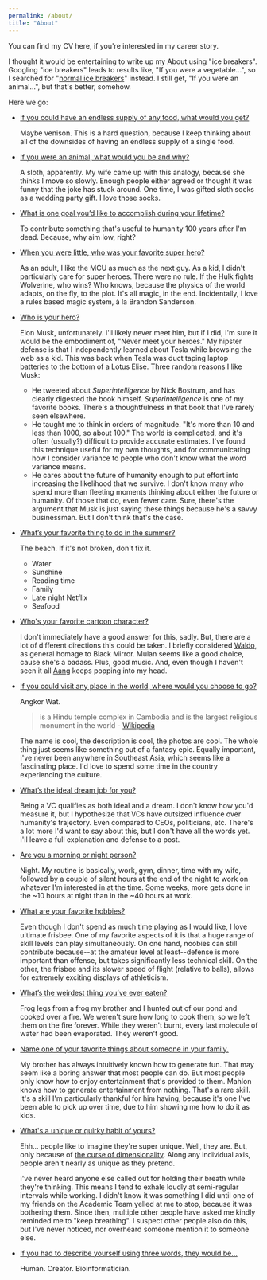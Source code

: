 ```yaml
---
permalink: /about/
title: "About"
---
```


You can find my CV here, if you're interested in my career story.

I thought it would be entertaining to write up my About using "ice breakers".
Googling "ice breakers" leads to results like, "If you were a vegetable...",
so I searched for "[normal ice breakers](https://www.icebreakers.ws/small-group/icebreaker-questions.html)" instead.
I still get, "If you were an animal...", but that's better, somehow.

Here we go:

* <u> If you could have an endless supply of any food, what would you get? </u>

  Maybe venison. This is a hard question, because I keep thinking about all of the downsides of having an endless supply of a single food.

* <u> If you were an animal, what would you be and why?</u>

  A sloth, apparently.
  My wife came up with this analogy, because she thinks I move so slowly.
  Enough people either agreed or thought it was funny that the joke has stuck around.
  One time, I was gifted sloth socks as a wedding party gift.
  I love those socks.

* <u> What is one goal you’d like to accomplish during your lifetime? </u>

  To contribute something that's useful to humanity 100 years after I'm dead.
  Because, why aim low, right?

* <u> When you were little, who was your favorite super hero? </u>

  As an adult, I like the MCU as much as the next guy.
  As a kid, I didn't particularly care for super heroes.
  There were no rule. If the Hulk fights Wolverine, who wins?
  Who knows, because the physics of the world adapts, on the fly, to the plot.
  It's all magic, in the end.
  Incidentally, I love a rules based magic system, à la Brandon Sanderson.

* <u> Who is your hero? </u>

  Elon Musk, unfortunately.
  I'll likely never meet him, but if I did, I'm sure it would be the embodiment of,
  "Never meet your heroes."
  My hipster defense is that I independently learned about Tesla while browsing the web as a kid.
  This was back when Tesla was duct taping laptop batteries to the bottom of a Lotus Elise.
  Three random reasons I like Musk:
  * He tweeted about _Superintelligence_ by Nick Bostrum, and has clearly digested the book himself. _Superintelligence_ is one of my favorite books. There's a thoughtfulness in that book that I've rarely seen elsewhere.
  * He taught me to think in orders of magnitude.
  "It's more than 10 and less than 1000, so about 100."
  The world is complicated, and it's often (usually?) difficult to provide accurate estimates.
  I've found this technique useful for my own thoughts,
  and for communicating how I consider variance to people who don't know what the word variance means.
  * He cares about the future of humanity enough to put effort into increasing the likelihood that we survive.
  I don't know many who spend more than fleeting moments thinking about either the future or humanity.
  Of those that do, even fewer care.
  Sure, there's the argument that Musk is just saying these things because he's a savvy businessman. But I don't think that's the case.


* <u> What’s your favorite thing to do in the summer? </u>

  The beach. If it's not broken, don't fix it.
  * Water
  * Sunshine
  * Reading time
  * Family
  * Late night Netflix
  * Seafood


* <u> Who's your favorite cartoon character? </u>

  I don't immediately have a good answer for this, sadly.
  But, there are a lot of different directions this could be taken.
  I briefly considered [Waldo](https://en.wikipedia.org/wiki/The_Waldo_Moment),
  as general homage to Black Mirror.
  Mulan seems like a good choice, cause she's a badass. Plus, good music.
  And, even though I haven't seen it all [Aang](https://en.wikipedia.org/wiki/Aang) keeps popping into my head.

* <u> If you could visit any place in the world, where would you choose to go? </u>

  Angkor Wat.
  > is a Hindu temple complex in Cambodia and is the largest religious monument in the world
  \- [Wikipedia](https://en.wikipedia.org/wiki/Angkor_Wat)

  The name is cool, the description is cool, the photos are cool.
  The whole thing just seems like something out of a fantasy epic.
  Equally important, I've never been anywhere in Southeast Asia,
  which seems like a fascinating place.
  I'd love to spend some time in the country experiencing the culture.

* <u> What’s the ideal dream job for you? </u>

  Being a VC qualifies as both ideal and a dream.
  I don't know how you'd measure it,
  but I hypothesize that VCs have outsized influence over humanity's trajectory.
  Even compared to CEOs, politicians, etc.
  There's a lot more I'd want to say about this,
  but I don't have all the words yet.
  I'll leave a full explanation and defense to a post.

* <u> Are you a morning or night person? </u>

  Night.
  My routine is basically, work, gym, dinner, time with my wife, followed by a couple of silent hours at the end of the night to work on whatever I'm interested in at the time. Some weeks, more gets done in the ~10 hours at night than in the ~40 hours at work.

* <u> What are your favorite hobbies? </u>

  Even though I don't spend as much time playing as I would like,
  I love ultimate frisbee.
  One of my favorite aspects of it is that a huge range of skill levels can play simultaneously.
  On one hand, noobies can still contribute because--at the amateur level at least--defense is more important than offense, but takes significantly less technical skill.
  On the other, the frisbee and its slower speed of flight (relative to balls), allows for extremely exciting displays of athleticism.

* <u> What’s the weirdest thing you’ve ever eaten? </u>

  Frog legs from a frog my brother and I hunted out of our pond and cooked over a fire.
  We weren't sure how long to cook them, so we left them on the fire forever.
  While they weren't burnt, every last molecule of water had been evaporated.
  They weren't good.

* <u> Name one of your favorite things about someone in your family. </u>

  My brother has always intuitively known how to generate fun.
  That may seem like a boring answer that most people can do.
  But most people only know how to enjoy entertainment that's provided to them.
  Mahlon knows how to generate entertainment from nothing.
  That's a rare skill.
  It's a skill I'm particularly thankful for him having,
  because it's one I've been able to pick up over time,
  due to him showing me how to do it as kids.

* <u> What's a unique or quirky habit of yours? </u>

  Ehh... people like to imagine they're super unique.
  Well, they are.
  But, only because of [the curse of dimensionality](https://en.wikipedia.org/wiki/Curse_of_dimensionality).
  Along any individual axis, people aren't nearly as unique as they pretend.

  I've never heard anyone else called out for holding their breath while they're thinking.
  This means I tend to exhale loudly at semi-regular intervals while working.
  I didn't know it was something I did until one of my friends on the Academic Team yelled at me to stop, because it was bothering them.
  Since then, multiple other people have asked me kindly reminded me to "keep breathing".
  I suspect other people also do this,
  but I've never noticed, nor overheard someone mention it to someone else.

* <u> If you had to describe yourself using three words, they would be… </u>

  Human. Creator. Bioinformatician.
